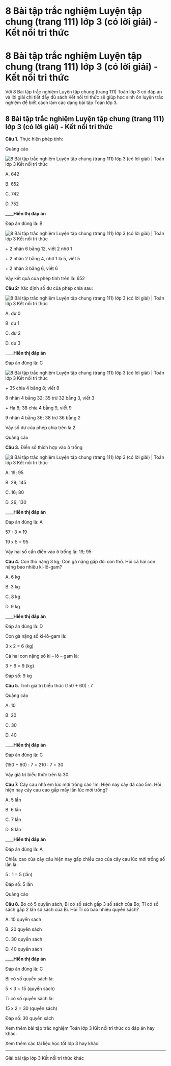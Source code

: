 # 8 Bài tập trắc nghiệm Luyện tập chung (trang 111) lớp 3 (có lời giải) - Kết nối tri thức

# 8 Bài tập trắc nghiệm Luyện tập chung (trang 111) lớp 3 (có lời giải) - Kết nối tri thức

Với 8 Bài tập trắc nghiệm Luyện tập chung (trang 111) Toán lớp 3 có đáp án và lời giải chi tiết đầy đủ sách Kết nối tri thức sẽ giúp học sinh ôn luyện trắc nghiệm để biết cách làm các dạng bài tập Toán lớp 3.

## 8 Bài tập trắc nghiệm Luyện tập chung (trang 111) lớp 3 (có lời giải) - Kết nối tri thức

**Câu 1.** Thực hiện phép tính:

Quảng cáo

![8 Bài tập trắc nghiệm Luyện tập chung \(trang 111\) lớp 3 \(có lời giải\) | Toán lớp 3 Kết nối tri thức](https://vietjack.com/toan-3-kn/images/trac-nghiem-bai-40-luyen-tap-chung.PNG)

A. 642

B. 652

C. 742

D. 752

____**Hiển thị đáp án**

Đáp án đúng là: B

![8 Bài tập trắc nghiệm Luyện tập chung \(trang 111\) lớp 3 \(có lời giải\) | Toán lớp 3 Kết nối tri thức](https://vietjack.com/toan-3-kn/images/trac-nghiem-bai-40-luyen-tap-chung-1.PNG)

\+ 2 nhân 6 bằng 12, viết 2 nhớ 1

\+ 2 nhân 2 bằng 4, nhớ 1 là 5, viết 5

\+ 2 nhân 3 bằng 6, viết 6

Vậy kết quả của phép tính trên là: 652

**Câu 2:** Xác định số dư của phép chia sau:

![8 Bài tập trắc nghiệm Luyện tập chung \(trang 111\) lớp 3 \(có lời giải\) | Toán lớp 3 Kết nối tri thức](https://vietjack.com/toan-3-kn/images/trac-nghiem-bai-40-luyen-tap-chung-2.PNG)

A. dư 0

B. dư 1

C. dư 2

D. dư 3

____**Hiển thị đáp án**

Đáp án đúng là: C

![8 Bài tập trắc nghiệm Luyện tập chung \(trang 111\) lớp 3 \(có lời giải\) | Toán lớp 3 Kết nối tri thức](https://vietjack.com/toan-3-kn/images/trac-nghiem-bai-40-luyen-tap-chung-3.PNG)

\+ 35 chia 4 bằng 8; viết 8

8 nhân 4 bằng 32; 35 trừ 32 bằng 3, viết 3

\+ Hạ 8; 38 chia 4 bằng 9, viết 9

9 nhân 4 bằng 36; 38 trừ 36 bằng 2

Vậy số dư của phép chia trên là 2

Quảng cáo

**Câu 3.** Điền số thích hợp vào ô trống

![8 Bài tập trắc nghiệm Luyện tập chung \(trang 111\) lớp 3 \(có lời giải\) | Toán lớp 3 Kết nối tri thức](https://vietjack.com/toan-3-kn/images/trac-nghiem-bai-40-luyen-tap-chung-4.PNG)

A. 19; 95

B. 29; 145

C. 16; 80

D. 26; 130

____**Hiển thị đáp án**

Đáp án đúng là: A

57 : 3 = 19

19 x 5 = 95

Vậy hai số cần điền vào ô trống là: 19; 95

**Câu 4.** Con thỏ nặng 3 kg; Con gà nặng gấp đôi con thỏ. Hỏi cả hai con nặng bao nhiêu ki-lô-gam?

A. 6 kg

B. 3 kg

C. 8 kg

D. 9 kg

____**Hiển thị đáp án**

Đáp án đúng là: D

Con gà nặng số ki-lô-gam là:

3 x 2 = 6 (kg)

Cả hai con nặng số ki – lô – gam là:

3 + 6 = 9 (kg)

Đáp số: 9 kg

**Câu 5.** Tính giá trị biểu thức (150 + 60) : 7.

Quảng cáo

A. 10

B. 20

C. 30

D. 40

____**Hiển thị đáp án**

Đáp án đúng là: C

(150 + 60) : 7 = 210 : 7 = 30

Vậy giá trị biểu thức trên là 30.

**Câu 7.** Cây cau nhà em lúc mới trồng cao 1m. Hiện nay cây đã cao 5m. Hỏi hiện nay cây cau cao gấp mấy lần lúc mới trồng?

A. 5 lần

B. 6 lần

C. 7 lần

D. 8 lần

____**Hiển thị đáp án**

Đáp án đúng là: A

Chiều cao của cây câu hiện nay gấp chiều cao của cây cau lúc mới trồng số lần là:

5 : 1 = 5 (lần)

Đáp số: 5 lần

Quảng cáo

**Câu 8.** Bo có 5 quyển sách, Bi có số sách gấp 3 số sách của Bo; Tí có số sách gấp 2 lần số sách của Bi. Hỏi Tí có bao nhiêu quyển sách?

A. 10 quyển sách

B. 20 quyển sách

C. 30 quyển sách

D. 40 quyển sách

____**Hiển thị đáp án**

Đáp án đúng là: C

Bi có số quyển sách là:

5 × 3 = 15 (quyển sách)

Tí có số quyển sách là: 

15 x 2 = 30 (quyển sách)

Đáp số: 30 quyển sách

Xem thêm bài tập trắc nghiệm Toán lớp 3 Kết nối tri thức có đáp án hay khác:

Xem thêm các tài liệu học tốt lớp 3 hay khác:

* * *

Giải bài tập lớp 3 Kết nối tri thức khác
